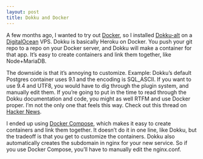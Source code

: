 ```yaml
---
layout: post
title: Dokku and Docker
---
```


A few months ago, I wanted to try out [Docker](https://www.docker.com/), so I installed [Dokku-alt](https://github.com/dokku-alt/dokku-alt) on a [DigitalOcean](https://www.digitalocean.com) VPS.  Dokku is basically Heroku on Docker.  You push your git repo to a repo on your Docker server, and Dokku will make a container for that app.  It’s easy to create containers and link them together, like Node+MariaDB.

The downside is that it’s annoying to customize.  Example: Dokku’s default Postgres container uses 9.1 and the encoding is SQL_ASCII.  If you want to use 9.4 and UTF8, you would have to dig through the plugin system, and manually edit them.  If you’re going to put in the time to read through the Dokku documentation and code, you might as well RTFM and use Docker proper.  I’m not the only one that feels this way.  Check out this thread on [Hacker News](https://news.ycombinator.com/item?id=9054503).  

I ended up using [Docker Compose](https://docs.docker.com/compose/), which makes it easy to create containers and link them together.  It doesn’t do it in one line, like Dokku, but the tradeoff is that you get to customize the containers.  Dokku also automatically creates the subdomain in nginx for your new service.  So if you use Docker Compose, you’ll have to manually edit the nginx.conf.
